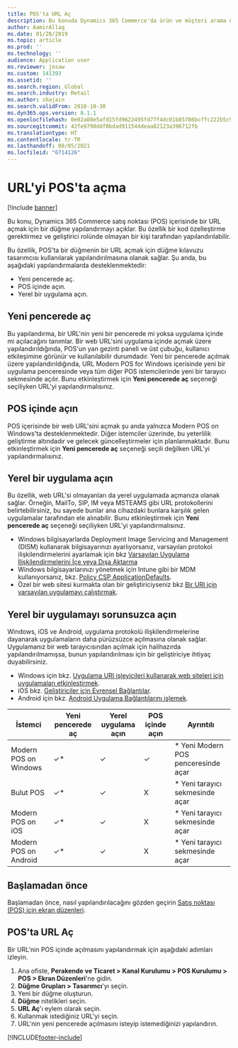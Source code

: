 ```yaml
---
title: POS'ta URL Aç
description: Bu konuda Dynamics 365 Commerce'da ürün ve müşteri arama özelliğinde yapılmış olan iyileştirmelere genel bakış sunulmaktadır.
author: AamirAllaq
ms.date: 01/28/2019
ms.topic: article
ms.prod: ''
ms.technology: ''
audience: Application user
ms.reviewer: josaw
ms.custom: 141393
ms.assetid: ''
ms.search.region: Global
ms.search.industry: Retail
ms.author: shajain
ms.search.validFrom: 2018-10-30
ms.dyn365.ops.version: 8.1.1
ms.openlocfilehash: 0e02a08e5afd15fd9622495fd77f4dc01b85786bcffc222b5c979c82a59a6aab
ms.sourcegitcommit: 42fe9790ddf0bdad911544deaa82123a396712fb
ms.translationtype: HT
ms.contentlocale: tr-TR
ms.lasthandoff: 08/05/2021
ms.locfileid: "6714126"
---
```

# <a name="open-url-in-pos"></a>URL'yi POS'ta açma

[!include [banner](includes/banner.md)]

Bu konu, Dynamics 365 Commerce satış noktası (POS) içerisinde bir URL açmak için bir düğme yapılandırmayı açıklar. Bu özellik bir kod özelleştirme gerektirmez ve geliştirici rolünde olmayan bir kişi tarafından yapılandırılabilir. 

Bu özellik, POS'ta bir düğmenin bir URL açmak için düğme kılavuzu tasarımcısı kullanılarak yapılandırılmasına olanak sağlar. Şu anda, bu aşağıdaki yapılandırmalarda desteklenmektedir:

- Yeni pencerede aç.
- POS içinde açın.
- Yerel bir uygulama açın.

## <a name="open-in-new-window"></a>Yeni pencerede aç

Bu yapılandırma, bir URL'nin yeni bir pencerede mi yoksa uygulama içinde mi açılacağını tanımlar. Bir web URL'sini uygulama içinde açmak üzere yapılandırıldığında, POS'un yan gezinti paneli ve üst çubuğu, kullanıcı etkileşimine görünür ve kullanılabilir durumdadır. Yeni bir pencerede açılmak üzere yapılandırıldığında, URL Modern POS for Windows içerisinde yeni bir uygulama penceresinde veya tüm diğer POS istemcilerinde yeni bir tarayıcı sekmesinde açılır. Bunu etkinleştirmek için **Yeni pencerede aç** seçeneği seçiliyken URL'yi yapılandırmalısınız.

## <a name="open-within-pos"></a>POS içinde açın

POS içerisinde bir web URL'sini açmak şu anda yalnızca Modern POS on Windows'ta desteklenmektedir. Diğer istemciler üzerinde, bu yeterlilik geliştirme altındadır ve gelecek güncelleştirmeler için planlanmaktadır. Bunu etkinleştirmek için **Yeni pencerede aç** seçeneği seçili değilken URL'yi yapılandırmalısınız.

## <a name="open-a-native-app"></a>Yerel bir uygulama açın

Bu özellik, web URL'si olmayanları da yerel uygulamada açmanıza olanak sağlar. Örneğin, MailTo, SIP, IM veya MSTEAMS gibi URL protokollerini belirtebilirsiniz, bu sayede bunlar ana cihazdaki bunlara karşılık gelen uygulamalar tarafından ele alınabilir. Bunu etkinleştirmek için **Yeni pencerede aç** seçeneği seçiliyken URL'yi yapılandırmalısınız.

- Windows bilgisayarlarda Deployment Image Servicing and Management (DISM) kullanarak bilgisayarınızı ayarlıyorsanız, varsayılan protokol ilişkilendirmelerini ayarlamak için bkz [Varsayılan Uygulama İlişkilendirmelerini İçe veya Dışa Aktarma](/windows-hardware/manufacture/desktop/export-or-import-default-application-associations)
- Windows bilgisayarlarınızı yönetmek için Intune gibi bir MDM kullanıyorsanız, bkz. [Policy CSP ApplicationDefaults](/windows/client-management/mdm/policy-csp-applicationdefaults).
- Özel bir web sitesi kurmakta olan bir geliştiriciyseniz bkz [Bir URI için varsayılan uygulamayı çalıştırmak](/windows/uwp/launch-resume/launch-default-app).

## <a name="open-a-native-app-seamlessly"></a>Yerel bir uygulamayı sorunsuzca açın

Windows, iOS ve Android, uygulama protokolü ilişkilendirmelerine dayanarak uygulamaların daha pürüzsüzce açılmasına olanak sağlar. Uygulamanız bir web tarayıcısından açılmak için halihazırda yapılandırılmamışsa, bunun yapılandırılması için bir geliştiriciye ihtiyaç duyabilirsiniz.

- Windows için bkz. [Uygulama URI işleyicileri kullanarak web siteleri için uygulamaları etkinleştirmek](/windows/uwp/launch-resume/web-to-app-linking).
- iOS bkz. [Geliştiriciler için Evrensel Bağlantılar](https://developer.apple.com/ios/universal-links/).
- Android için bkz. [Android Uygulama Bağlantılarını işlemek](https://developer.android.com/training/app-links/).

| İstemci                | Yeni pencerede aç | Yerel uygulama açın | POS içinde açın | Ayrıntılı                           |
|-----------------------|--------------------|-----------------|-----------------|-----------------------------------|
| Modern POS on Windows | ✓\*                | ✓               | ✓              | \* Yeni Modern POS penceresinde açar |
| Bulut POS             | ✓\*                | ✓               | X              | \* Yeni tarayıcı sekmesinde açar        |
| Modern POS on iOS     | ✓\*                | ✓               | X              | \* Yeni tarayıcı sekmesinde açar        |
| Modern POS on Android | ✓\*                | ✓               | X              | \* Yeni tarayıcı sekmesinde açar        |

## <a name="before-you-begin"></a>Başlamadan önce

Başlamadan önce, nasıl yapılandırılacağını gözden geçirin [Satış noktası (POS) için ekran düzenleri](pos-screen-layouts.md).

## <a name="open-url-in-pos"></a>POS'ta URL Aç

Bir URL'nin POS içinde açılmasını yapılandırmak için aşağıdaki adımları izleyin.

1. Ana ofiste, **Perakende ve Ticaret \> Kanal Kurulumu \> POS Kurulumu \> POS \> Ekran Düzenleri**'ne gidin.
2. **Düğme Grupları \> Tasarımcı**'yı seçin.
3. Yeni bir düğme oluşturun.
4. **Düğme** nitelikleri seçin.
5. **URL Aç**'ı eylem olarak seçin.
6. Kullanmak istediğiniz URL'yi seçin.
7. URL'nin yeni pencerede açılmasını isteyip istemediğinizi yapılandırın.


[!INCLUDE[footer-include](../includes/footer-banner.md)]
